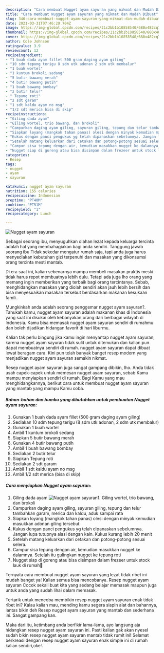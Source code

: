 ```yaml
---
description: "Cara membuat Nugget ayam sayuran yang nikmat dan Mudah Dibuat"
title: "Cara membuat Nugget ayam sayuran yang nikmat dan Mudah Dibuat"
slug: 346-cara-membuat-nugget-ayam-sayuran-yang-nikmat-dan-mudah-dibuat
date: 2021-03-31T07:46:20.704Z
image: https://img-global.cpcdn.com/recipes/21c2bb1b10858540/680x482cq70/nugget-ayam-sayuran-foto-resep-utama.jpg
thumbnail: https://img-global.cpcdn.com/recipes/21c2bb1b10858540/680x482cq70/nugget-ayam-sayuran-foto-resep-utama.jpg
cover: https://img-global.cpcdn.com/recipes/21c2bb1b10858540/680x482cq70/nugget-ayam-sayuran-foto-resep-utama.jpg
author: Cole Johnson
ratingvalue: 3.9
reviewcount: 12
recipeingredient:
- "1 buah dada ayam fillet 500 gram daging ayam giling"
- "10 sdm tepung terigu 8 sdm utk adonan 2 sdm utk membalur"
- "1 buah wortel"
- "1 kuntum brokoli sedang"
- "5 butir bawang merah"
- "4 butir bawang putih"
- "1 buah bawang bombay"
- "2 butir telur"
- " Tepung roti"
- "2 sdt garam"
- "1 sdt kaldu ayam no msg"
- "1/2 sdt merica bisa di skip"
recipeinstructions:
- "Giling dada ayam"
- "Giling wortel, trio bawang, dan brokoli"
- "Campurkan daging ayam giling, sayuran giling, tepung dan telur tambahkan garam, merica dan kaldu, aduk sampai rata"
- "Siapkan loyang (mangkok tahan panas) olesi dengan minyak kemudian masukkan adonan giling tersebut"
- "Kukus dengan panci pengukus yg telah dipanaskan sebelumnya. Jangan lupa tutupnya alasi dengan kain. Kukus kurang lebih 20 menit"
- "Setelah matang keluarkan dari cetakan dan potong-potong sesuai selera."
- "Campur sisa tepung dengan air, kemudian masukkan nugget ke dalamnya. Setelah itu gulingkan nugget ke tepung roti"
- "Nugget siap di goreng atau bisa disimpan dalam frezeer untuk stock lauk di rumah🙂"
categories:
- Resep
tags:
- nugget
- ayam
- sayuran

katakunci: nugget ayam sayuran 
nutrition: 155 calories
recipecuisine: Indonesian
preptime: "PT40M"
cooktime: "PT51M"
recipeyield: "1"
recipecategory: Lunch

---
```



![Nugget ayam sayuran](https://img-global.cpcdn.com/recipes/21c2bb1b10858540/680x482cq70/nugget-ayam-sayuran-foto-resep-utama.jpg)

Sebagai seorang ibu, menyuguhkan olahan lezat kepada keluarga tercinta adalah hal yang membahagiakan bagi anda sendiri. Tanggung jawab seorang ibu Tidak sekedar mengatur rumah saja, tapi anda juga harus menyediakan kebutuhan gizi terpenuhi dan masakan yang dikonsumsi orang tercinta mesti mantab.

Di era  saat ini, kalian sebenarnya mampu membeli masakan praktis meski tidak harus repot membuatnya lebih dulu. Tetapi ada juga lho orang yang memang ingin memberikan yang terbaik bagi orang tercintanya. Sebab, menghidangkan masakan yang diolah sendiri akan jauh lebih bersih dan bisa menyesuaikan masakan tersebut berdasarkan makanan kesukaan famili. 



Mungkinkah anda adalah seorang penggemar nugget ayam sayuran?. Tahukah kamu, nugget ayam sayuran adalah makanan khas di Indonesia yang saat ini disukai oleh kebanyakan orang dari berbagai wilayah di Indonesia. Kamu bisa memasak nugget ayam sayuran sendiri di rumahmu dan boleh dijadikan hidangan favorit di hari liburmu.

Kalian tak perlu bingung jika kamu ingin menyantap nugget ayam sayuran, karena nugget ayam sayuran tidak sulit untuk ditemukan dan kalian pun dapat membuatnya sendiri di rumah. nugget ayam sayuran dapat dibuat lewat beragam cara. Kini pun telah banyak banget resep modern yang menjadikan nugget ayam sayuran semakin nikmat.

Resep nugget ayam sayuran juga sangat gampang dibikin, lho. Anda tidak usah capek-capek untuk memesan nugget ayam sayuran, sebab Kamu mampu menyiapkan sendiri di rumah. Bagi Kamu yang mau menghidangkannya, berikut cara untuk membuat nugget ayam sayuran yang mantab yang mampu Kamu coba.

<!--inarticleads1-->

##### Bahan-bahan dan bumbu yang dibutuhkan untuk pembuatan Nugget ayam sayuran:

1. Gunakan 1 buah dada ayam fillet (500 gram daging ayam giling)
1. Sediakan 10 sdm tepung terigu (8 sdm utk adonan, 2 sdm utk membalur)
1. Gunakan 1 buah wortel
1. Ambil 1 kuntum brokoli sedang
1. Siapkan 5 butir bawang merah
1. Gunakan 4 butir bawang putih
1. Ambil 1 buah bawang bombay
1. Sediakan 2 butir telur
1. Siapkan  Tepung roti
1. Sediakan 2 sdt garam
1. Ambil 1 sdt kaldu ayam no msg
1. Ambil 1/2 sdt merica (bisa di skip)




<!--inarticleads2-->

##### Cara menyiapkan Nugget ayam sayuran:

1. Giling dada ayam
<img src="https://img-global.cpcdn.com/steps/e4b2ac528057ca03/160x128cq70/nugget-ayam-sayuran-langkah-memasak-1-foto.jpg" alt="Nugget ayam sayuran">1. Giling wortel, trio bawang, dan brokoli
1. Campurkan daging ayam giling, sayuran giling, tepung dan telur tambahkan garam, merica dan kaldu, aduk sampai rata
1. Siapkan loyang (mangkok tahan panas) olesi dengan minyak kemudian masukkan adonan giling tersebut
1. Kukus dengan panci pengukus yg telah dipanaskan sebelumnya. Jangan lupa tutupnya alasi dengan kain. Kukus kurang lebih 20 menit
1. Setelah matang keluarkan dari cetakan dan potong-potong sesuai selera.
1. Campur sisa tepung dengan air, kemudian masukkan nugget ke dalamnya. Setelah itu gulingkan nugget ke tepung roti
1. Nugget siap di goreng atau bisa disimpan dalam frezeer untuk stock lauk di rumah🙂




Ternyata cara membuat nugget ayam sayuran yang lezat tidak ribet ini mudah banget ya! Kalian semua bisa mencobanya. Resep nugget ayam sayuran Cocok sekali buat kita yang sedang belajar memasak maupun juga untuk anda yang sudah lihai dalam memasak.

Tertarik untuk mencoba membikin resep nugget ayam sayuran enak tidak ribet ini? Kalau kalian mau, mending kamu segera siapin alat dan bahannya, lantas bikin deh Resep nugget ayam sayuran yang mantab dan sederhana ini. Sangat gampang kan. 

Maka dari itu, ketimbang anda berfikir lama-lama, ayo langsung aja hidangkan resep nugget ayam sayuran ini. Pasti kalian gak akan nyesel sudah bikin resep nugget ayam sayuran mantab tidak rumit ini! Selamat berkreasi dengan resep nugget ayam sayuran enak simple ini di rumah kalian sendiri,oke!.

